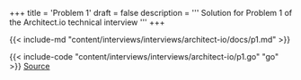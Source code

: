 +++
title = 'Problem 1'
draft = false
description =  '''
Solution for Problem 1 of the Architect.io technical interview
'''
+++

{{< include-md "content/interviews/interviews/architect-io/docs/p1.md" >}}

{{< include-code "content/interviews/interviews/architect-io/p1.go" "go" >}}
[Source](https://github.com/grind-rip/interviews/blob/master/architect-io/p1.go)
